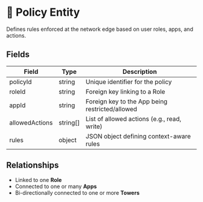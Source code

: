 # 🔐 Policy Entity

Defines rules enforced at the network edge based on user roles, apps, and actions.

## Fields

| Field         | Type     | Description                                         |
|---------------|----------|-----------------------------------------------------|
| policyId      | string   | Unique identifier for the policy                   |
| roleId        | string   | Foreign key linking to a Role                      |
| appId         | string   | Foreign key to the App being restricted/allowed    |
| allowedActions| string[] | List of allowed actions (e.g., read, write)        |
| rules         | object   | JSON object defining context-aware rules           |

## Relationships

- Linked to one **Role**
- Connected to one or many **Apps**
- Bi-directionally connected to one or more **Towers**